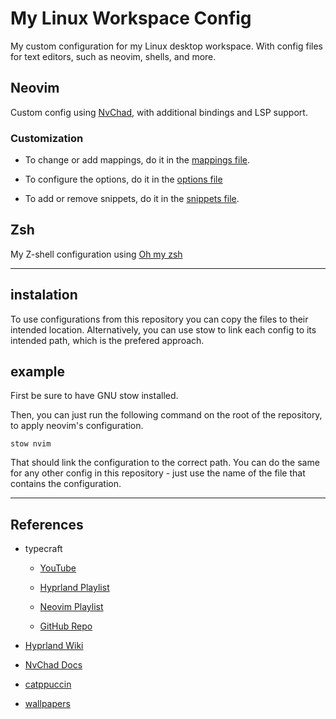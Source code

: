 # My Linux Workspace Config

My custom configuration for my Linux desktop
workspace. With config files for text editors,
such as neovim, shells, and more.

## Neovim

Custom config using [NvChad](https://nvchad.com/), with additional bindings and LSP support.

### Customization

- To change or add mappings, do it in the [mappings file](nvim/.config/nvim/lua/mappings.lua).

- To configure the options, do it in the [options file](nvim/.config/nvim/lua/options.lua) 

- To add or remove snippets, do it in the [snippets file](nvim/.config/nvim/lua/snippets.lua).

## Zsh

My Z-shell configuration using [Oh my zsh](https://ohmyz.sh/)

---
## instalation

To use configurations from this repository you can copy the files to their intended location.
Alternatively, you can use stow to link each config to its intended path, which is the prefered approach. 

## example

First be sure to have GNU stow installed.

Then, you can just run the following command on the root of the repository, to apply neovim's configuration.

```
stow nvim
```

That should link the configuration to the correct path. You can do the 
same for any other config in this repository - just use the name of the file
that contains the configuration.

---
    
## References

- typecraft

    - [YouTube](https://www.youtube.com/@typecraft_dev)

    - [Hyprland Playlist](https://www.youtube.com/playlist?list=PLsz00TDipIfeDrFeSA56W1wPrYYg_Kd-b)

    - [Neovim Playlist](https://www.youtube.com/playlist?list=PLsz00TDipIffreIaUNk64KxTIkQaGguqn)

    - [GitHub Repo](https://github.com/typecraft-dev/dotfiles/blob/master/hyprland/.config/hypr/hypridle.conf)

- [Hyprland Wiki](https://wiki.hyprland.org/)

- [NvChad Docs](https://nvchad.com/docs/quickstart/install)

- [catppuccin](https://catppuccin.com/)

- [wallpapers](https://github.com/orangci/walls-catppuccin-mocha)

